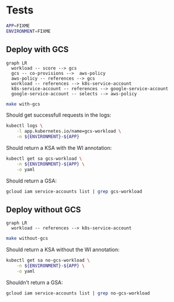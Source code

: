 # Tests

```bash
APP=FIXME
ENVIRONMENT=FIXME
```

## Deploy with GCS

```mermaid
graph LR
  workload -- score --> gcs
  gcs -- co-provisions -->  aws-policy
  aws-policy -- references --> gcs
  workload -- references --> k8s-service-account
  k8s-service-account -- references --> google-service-account
  google-service-account -- selects --> aws-policy
```

```bash
make with-gcs
```

Should get successfull requests in the logs:
```bash
kubectl logs \
    -l app.kubernetes.io/name=gcs-workload \
    -n ${ENVIRONMENT}-${APP}
```

Should return a KSA with the WI annotation:
```bash
kubectl get sa gcs-workload \
    -n ${ENVIRONMENT}-${APP} \
    -o yaml
```

Should return a GSA:
```bash
gcloud iam service-accounts list | grep gcs-workload
```

## Deploy without GCS

```mermaid
graph LR
  workload -- references --> k8s-service-account
```

```bash
make without-gcs
```

Should return a KSA without the WI annotation:
```bash
kubectl get sa no-gcs-workload \
    -n ${ENVIRONMENT}-${APP} \
    -o yaml
```

Shouldn't return a GSA:
```bash
gcloud iam service-accounts list | grep no-gcs-workload
```